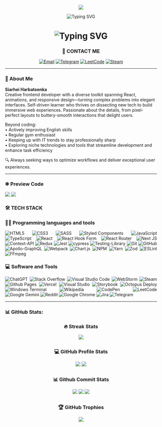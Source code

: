 <div align='center'>

  ![](https://komarev.com/ghpvc/?username=mjx27&color=ff7177&style=for-the-badge)
</div>

<p align='center'><img src="https://readme-typing-svg.demolab.com?font=Exo&weight=500&size=20&letterSpacing=1px&duration=1&pause=&color=ff7177&center=true&vCenter=true&repeat=false&width=435&lines=SIARHEI+HARBATSENKA" alt="Typing SVG" /></p>
<h1 align='center'><img src="https://readme-typing-svg.demolab.com?font=Exo&weight=500&size=30&letterSpacing=1px&duration=4000&pause=2000&color=ff7177&center=true&vCenter=true&width=435&lines=FRONTEND+DEVELOPER" alt="Typing SVG" /></h1>

<div align='center'>
<h3>💬 CONTACT ME</h3>
  
[![Email](https://img.shields.io/badge/Gmail-siarheimjxfull%40gmail.com-ff7177?logo=gmail&logoColor=white&style=for-the-badge)](mailto:siarheimjxfull@gmail.com)
[![Telegram](https://img.shields.io/badge/Telegram-@serhj27-ff7177?logo=telegram&style=for-the-badge)](https://t.me/serhj27)
[![LeetCode](https://img.shields.io/badge/LeetCode-MJXWhyNot-ff7177?logo=leetcode&style=for-the-badge)](https://leetcode.com/u/MJXWhyNot/)
[![Steam](https://img.shields.io/badge/Steam-jebanattt-ff7177?logo=steam&style=for-the-badge)](https://steamcommunity.com/id/jebanattt/)
</div>
<hr/>
<h3>🚀 About Me</h3>
  
**Siarhei Harbatsenka**  
Creative frontend developer with a diverse toolkit spanning React, animations, and responsive design—turning complex problems into elegant interfaces. Self-driven learner who thrives on dissecting new tech to build immersive web experiences. Passionate about the details, from pixel-perfect layouts to buttery-smooth interactions that delight users.
  
Beyond coding:  
• Actively improving English skills  
• Regular gym enthusiast  
• Keeping up with IT trends to stay professionally sharp  
• Exploring niche technologies and tools that streamline development and enhance task efficiency  
  
  🔍 Always seeking ways to optimize workflows and deliver exceptional user experiences.

<hr/>
<h3>❄ Preview Code</h3>

[![](https://github-readme-stats.vercel.app/api/pin/?username=mjx27&repo=TZModalWindow&theme=aura_dark&border_color=00000000)](https://github.com/mjx27/TZRandomInfo)
![](https://github-readme-stats.vercel.app/api/pin/?username=mjx27&repo=TZRandomInfo&theme=aura_dark&border_color=00000000)

<h3>🛠 TECH STACK</h3>
<div align='justify'>
  <h3>👨‍💻 Programming languages and tools</h3>
  
  ![HTML5](https://img.shields.io/badge/html5-%23E34F26.svg?style=for-the-badge&logo=html5&logoColor=white)
  ![CSS3](https://img.shields.io/badge/css3-%231572B6.svg?style=for-the-badge&logo=css3&logoColor=white)
  ![SASS](https://img.shields.io/badge/SASS-hotpink.svg?style=for-the-badge&logo=SASS&logoColor=white)
  ![Styled Components](https://img.shields.io/badge/styled--components-DB7093?style=for-the-badge&logo=styled-components&logoColor=white)
  ![JavaScript](https://img.shields.io/badge/javascript-%23323330.svg?style=for-the-badge&logo=javascript&logoColor=%23F7DF1E)
  ![TypeScript](https://img.shields.io/badge/typescript-%23007ACC.svg?style=for-the-badge&logo=typescript&logoColor=white)
  ![React](https://img.shields.io/badge/react-%2320232a.svg?style=for-the-badge&logo=react&logoColor=%2361DAFB)
  ![React Hook Form](https://img.shields.io/badge/React%20Hook%20Form-%23EC5990.svg?style=for-the-badge&logo=reacthookform&logoColor=white)
  ![React Router](https://img.shields.io/badge/React_Router-CA4245?style=for-the-badge&logo=react-router&logoColor=white)
  ![Next JS](https://img.shields.io/badge/Next-black?style=for-the-badge&logo=next.js&logoColor=white)
  ![Context-API](https://img.shields.io/badge/Context--Api-000000?style=for-the-badge&logo=react)
  ![Redux](https://img.shields.io/badge/redux-%23593d88.svg?style=for-the-badge&logo=redux&logoColor=white)
  ![Jest](https://img.shields.io/badge/-jest-%23C21325?style=for-the-badge&logo=jest&logoColor=white)
  ![cypress](https://img.shields.io/badge/-cypress-%23E5E5E5?style=for-the-badge&logo=cypress&logoColor=058a5e)
  ![Testing-Library](https://img.shields.io/badge/-TestingLibrary-%23E33332?style=for-the-badge&logo=testing-library&logoColor=white)
  ![Git](https://img.shields.io/badge/git-%23F05033.svg?style=for-the-badge&logo=git&logoColor=white)
  ![GitHub](https://img.shields.io/badge/github-%23121011.svg?style=for-the-badge&logo=github&logoColor=white)
  ![Apollo-GraphQL](https://img.shields.io/badge/-ApolloGraphQL-311C87?style=for-the-badge&logo=apollo-graphql)
  ![Webpack](https://img.shields.io/badge/webpack-%238DD6F9.svg?style=for-the-badge&logo=webpack&logoColor=black)
  ![Chart.js](https://img.shields.io/badge/chart.js-F5788D.svg?style=for-the-badge&logo=chart.js&logoColor=white)
  ![NPM](https://img.shields.io/badge/NPM-%23CB3837.svg?style=for-the-badge&logo=npm&logoColor=white)
  ![Yarn](https://img.shields.io/badge/yarn-%232C8EBB.svg?style=for-the-badge&logo=yarn&logoColor=white)
  ![Zod](https://img.shields.io/badge/zod-%233068b7.svg?style=for-the-badge&logo=zod&logoColor=white)
  ![ESLint](https://img.shields.io/badge/ESLint-4B3263?style=for-the-badge&logo=eslint&logoColor=white)
  ![FFmpeg](https://shields.io/badge/FFmpeg-%23171717.svg?logo=ffmpeg&style=for-the-badge&labelColor=171717&logoColor=5cb85c)

  <h3>💻 Software and Tools</h3>
  
  ![ChatGPT](https://img.shields.io/badge/chatGPT-74aa9c?style=for-the-badge&logo=openai&logoColor=white)
  ![Stack Overflow](https://img.shields.io/badge/-Stackoverflow-FE7A16?style=for-the-badge&logo=stack-overflow&logoColor=white)
  ![Visual Studio Code](https://img.shields.io/badge/Visual%20Studio%20Code-0078d7.svg?style=for-the-badge&logo=visual-studio-code&logoColor=white)
  ![WebStorm](https://img.shields.io/badge/webstorm-143?style=for-the-badge&logo=webstorm&logoColor=white&color=black)
  ![Steam](https://img.shields.io/badge/steam-%23000000.svg?style=for-the-badge&logo=steam&logoColor=white)
  ![Github Pages](https://img.shields.io/badge/github%20pages-121013?style=for-the-badge&logo=github&logoColor=white)
  ![Vercel](https://img.shields.io/badge/vercel-%23000000.svg?style=for-the-badge&logo=vercel&logoColor=white)
  ![Visual Studio](https://img.shields.io/badge/Visual%20Studio-5C2D91.svg?style=for-the-badge&logo=visual-studio&logoColor=white)
  ![Storybook](https://img.shields.io/badge/-Storybook-FF4785?style=for-the-badge&logo=storybook&logoColor=white)
  ![Octopus Deploy](https://img.shields.io/badge/octopus%20deploy-0D80D8?style=for-the-badge&logo=octopusdeploy&logoColor=white)
  ![Windows Terminal](https://img.shields.io/badge/Windows%20Terminal-%234D4D4D.svg?style=for-the-badge&logo=windows-terminal&logoColor=white)
  ![Wikipedia](https://img.shields.io/badge/Wikipedia-%23000000.svg?style=for-the-badge&logo=wikipedia&logoColor=white)
  ![CodePen](https://img.shields.io/badge/Codepen-000000?style=for-the-badge&logo=codepen&logoColor=white)
  ![LeetCode](https://img.shields.io/badge/LeetCode-000000?style=for-the-badge&logo=LeetCode&logoColor=#d16c06)
  ![Google Gemini](https://img.shields.io/badge/google%20gemini-8E75B2?style=for-the-badge&logo=google%20gemini&logoColor=white)
  ![Reddit](https://img.shields.io/badge/Reddit-%23FF4500.svg?style=for-the-badge&logo=Reddit&logoColor=white)
  ![Google Chrome](https://img.shields.io/badge/Google%20Chrome-4285F4?style=for-the-badge&logo=GoogleChrome&logoColor=white)
  ![Jira](https://img.shields.io/badge/jira-%230A0FFF.svg?style=for-the-badge&logo=jira&logoColor=white)
  ![Telegram](https://img.shields.io/badge/Telegram-2CA5E0?style=for-the-badge&logo=telegram&logoColor=white)

</div>  
<hr/>

<h3>📊 GitHub Stats:</h3>
  
<div align='center'>
<h3>🔥 Streak Stats</h3>
  
![](https://streak-stats.demolab.com?user=mjx27&hide_border=true&card_width=600&card_height=250&theme=aura_dark&type=daily)
<h2></h2>

<div align='center'>
  <h3>💻 GitHub Profile Stats</h3>

  ![](https://github-readme-stats.vercel.app/api?username=mjx27&show_icons=true&theme=aura_dark&line_height=33&hide_title=false&border_color=00000000)
  ![](https://github-readme-stats.vercel.app/api/top-langs/?username=mjx27&theme=aura_dark&hide_title=false&langs_count=4&border_color=00000000)
  <h2></h2>

  <h3>📊 Github Commit Stats</h3>
    
  ![](https://github-readme-stats.vercel.app/api/wakatime?username=mjx27&langs_count=5&theme=aura_dark&border_color=00000000&display_format=percent&line_height=26)
  ![](http://github-profile-summary-cards.vercel.app/api/cards/productive-time?username=mjx27&theme=aura_dark&utcOffset=3&height=300)
  ![](http://github-profile-summary-cards.vercel.app/api/cards/profile-details?username=mjx27&theme=aura_dark)
  <h2></h2>

  <h3>🏆 GitHub Trophies</h3>

  ![](https://github-profile-trophy.vercel.app/?username=mjx27&theme=monokai&no-frame=true&margin-w=15&&title=Followers,Commits,PullRequest,Stars,Reviews,Repositories&column=6&no-bg=true)
  <h2></h2>
  
</div>
</div>
